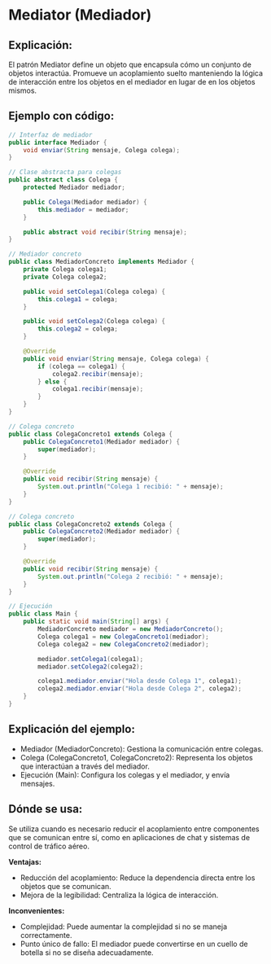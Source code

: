 # Mediator (Mediador)

## Explicación:

El patrón Mediator define un objeto que encapsula cómo un conjunto de objetos interactúa. Promueve un acoplamiento suelto manteniendo la lógica de interacción entre los objetos en el mediador en lugar de en los objetos mismos.

## Ejemplo con código:

```java
// Interfaz de mediador
public interface Mediador {
    void enviar(String mensaje, Colega colega);
}

// Clase abstracta para colegas
public abstract class Colega {
    protected Mediador mediador;

    public Colega(Mediador mediador) {
        this.mediador = mediador;
    }

    public abstract void recibir(String mensaje);
}

// Mediador concreto
public class MediadorConcreto implements Mediador {
    private Colega colega1;
    private Colega colega2;

    public void setColega1(Colega colega) {
        this.colega1 = colega;
    }

    public void setColega2(Colega colega) {
        this.colega2 = colega;
    }

    @Override
    public void enviar(String mensaje, Colega colega) {
        if (colega == colega1) {
            colega2.recibir(mensaje);
        } else {
            colega1.recibir(mensaje);
        }
    }
}

// Colega concreto
public class ColegaConcreto1 extends Colega {
    public ColegaConcreto1(Mediador mediador) {
        super(mediador);
    }

    @Override
    public void recibir(String mensaje) {
        System.out.println("Colega 1 recibió: " + mensaje);
    }
}

// Colega concreto
public class ColegaConcreto2 extends Colega {
    public ColegaConcreto2(Mediador mediador) {
        super(mediador);
    }

    @Override
    public void recibir(String mensaje) {
        System.out.println("Colega 2 recibió: " + mensaje);
    }
}

// Ejecución
public class Main {
    public static void main(String[] args) {
        MediadorConcreto mediador = new MediadorConcreto();
        Colega colega1 = new ColegaConcreto1(mediador);
        Colega colega2 = new ColegaConcreto2(mediador);

        mediador.setColega1(colega1);
        mediador.setColega2(colega2);

        colega1.mediador.enviar("Hola desde Colega 1", colega1);
        colega2.mediador.enviar("Hola desde Colega 2", colega2);
    }
}
```

## Explicación del ejemplo:

- Mediador (MediadorConcreto): Gestiona la comunicación entre colegas.
- Colega (ColegaConcreto1, ColegaConcreto2): Representa los objetos que interactúan a través del mediador.
- Ejecución (Main): Configura los colegas y el mediador, y envía mensajes.

## Dónde se usa:

Se utiliza cuando es necesario reducir el acoplamiento entre componentes que se comunican entre sí, como en aplicaciones de chat y sistemas de control de tráfico aéreo.

**Ventajas:**

- Reducción del acoplamiento: Reduce la dependencia directa entre los objetos que se comunican.
- Mejora de la legibilidad: Centraliza la lógica de interacción.

**Inconvenientes:**

- Complejidad: Puede aumentar la complejidad si no se maneja correctamente.
- Punto único de fallo: El mediador puede convertirse en un cuello de botella si no se diseña adecuadamente.
